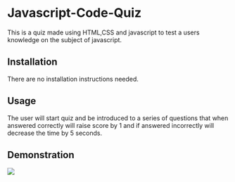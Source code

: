 # Javascript-Code-Quiz
This is a quiz made using HTML,CSS and javascript to test a users knowledge on the subject of javascript.
## Installation
There are no installation instructions needed.
## Usage 
The user will start quiz and be introduced to a series of questions that when answered correctly will raise score by 1 and if answered incorrectly will decrease the time by 5 seconds.
## Demonstration
![](https://github.com/Junya-jp/Javascript-Code-Quiz/Javascriptquiz.gif)
